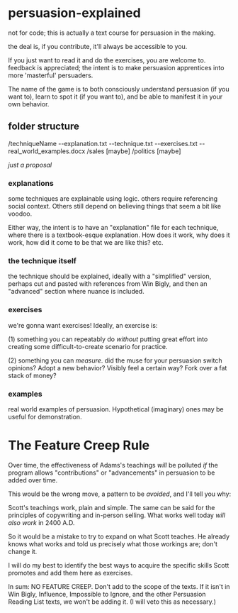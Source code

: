 # persuasion-explained
not for code; this is actually a text course for persuasion in the making.

the deal is, if you contribute, it'll always be accessible to you.

If you just want to read it and do the exercises, you are welcome to. feedback is appreciated; the intent is to make persuasion apprentices into more 'masterful' persuaders.

The name of the game is to both consciously understand persuasion (if you want to), learn to spot it (if you want to), and be able to manifest it in your own behavior.

## folder structure

/techniqueName
--explanation.txt
--technique.txt
--exercises.txt
--real_world_examples.docx
/sales [maybe]
/politics [maybe]

*just a proposal*

### explanations

some techniques are explainable using logic. others require referencing social context. Others still depend on believing things that seem a bit like voodoo.

Either way, the intent is to have an "explanation" file for each technique, where there is a textbook-esque explanation. How does it work, why does it work, how did it come to be that we are like this? etc.

### the technique itself

the technique should be explained, ideally with a "simplified" version, perhaps cut and pasted with references from Win Bigly, and then an "advanced" section where nuance is included.

### exercises

we're gonna want exercises! Ideally, an exercise is: 

(1) something you can repeatably do *without* putting great effort into creating some difficult-to-create scenario for practice.

(2) something you can *measure*. did the muse for your persuasion switch opinions? Adopt a new behavior? Visibly feel a certain way? Fork over a fat stack of money?

### examples

real world examples of persuasion. Hypothetical (imaginary) ones may be useful for demonstration.


# The Feature Creep Rule

Over time, the effectiveness of Adams's teachings *will* be polluted *if* the program allows "contributions" or "advancements" in persuasion to be added over time.

This would be the wrong move, a pattern to be *avoided*, and I'll tell you why:

Scott's teachings work, plain and simple. The same can be said for the principles of copywriting and in-person selling. What works well today *will also work* in 2400 A.D.

So it would be a mistake to try to expand on what Scott teaches. He already knows what works and told us precisely what those workings are; don't change it.

I will do my best to identify  the best ways to acquire the specific skills Scott promotes and add them here as exercises.

In sum: NO FEATURE CREEP. Don't add to the scope of the texts. If it isn't in Win Bigly, Influence, Impossible to Ignore, and the other Persuasion Reading List texts, we won't be adding it. (I will veto this as necessary.)

